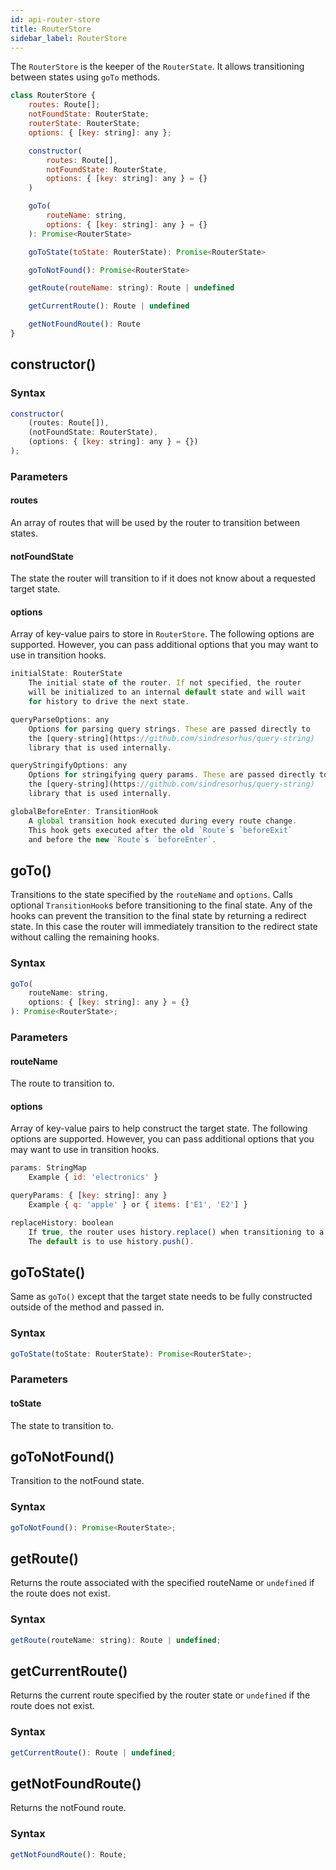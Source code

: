 ```yaml
---
id: api-router-store
title: RouterStore
sidebar_label: RouterStore
---
```


The `RouterStore` is the keeper of the `RouterState`. It allows transitioning
between states using `goTo` methods.

```jsx
class RouterStore {
    routes: Route[];
    notFoundState: RouterState;
    routerState: RouterState;
    options: { [key: string]: any };

    constructor(
        routes: Route[],
        notFoundState: RouterState,
        options: { [key: string]: any } = {}
    )

    goTo(
        routeName: string,
        options: { [key: string]: any } = {}
    ): Promise<RouterState>

    goToState(toState: RouterState): Promise<RouterState>

    goToNotFound(): Promise<RouterState>

    getRoute(routeName: string): Route | undefined

    getCurrentRoute(): Route | undefined

    getNotFoundRoute(): Route
}
```

## constructor()

### Syntax

```jsx
constructor(
    (routes: Route[]),
    (notFoundState: RouterState),
    (options: { [key: string]: any } = {})
);
```

### Parameters

#### routes

An array of routes that will be used by the router to transition between states.

#### notFoundState

The state the router will transition to if it does not know about a requested
target state.

#### options

Array of key-value pairs to store in `RouterStore`. The following options are
supported. However, you can pass additional options that you may want to use in
transition hooks.

```jsx
initialState: RouterState
    The initial state of the router. If not specified, the router
    will be initialized to an internal default state and will wait
    for history to drive the next state.
```

```jsx
queryParseOptions: any
    Options for parsing query strings. These are passed directly to
    the [query-string](https://github.com/sindresorhus/query-string)
    library that is used internally.
```

```jsx
queryStringifyOptions: any
    Options for stringifying query params. These are passed directly to
    the [query-string](https://github.com/sindresorhus/query-string)
    library that is used internally.
```

```jsx
globalBeforeEnter: TransitionHook
    A global transition hook executed during every route change. 
    This hook gets executed after the old `Route`s `beforeExit`
    and before the new `Route`s `beforeEnter`.
```

## goTo()

Transitions to the state specified by the `routeName` and `options`. Calls
optional `TransitionHook`s before transitioning to the final state. Any of the
hooks can prevent the transition to the final state by returning a redirect
state. In this case the router will immediately transition to the redirect state
without calling the remaining hooks.

### Syntax

```jsx
goTo(
    routeName: string,
    options: { [key: string]: any } = {}
): Promise<RouterState>;
```

### Parameters

#### routeName

The route to transition to.

#### options

Array of key-value pairs to help construct the target state. The following
options are supported. However, you can pass additional options that you may
want to use in transition hooks.

```jsx
params: StringMap
    Example { id: 'electronics' }
```

```jsx
queryParams: { [key: string]: any }
    Example { q: 'apple' } or { items: ['E1', 'E2'] }
```

```jsx
replaceHistory: boolean
    If true, the router uses history.replace() when transitioning to a new state.
    The default is to use history.push().
```

## goToState()

Same as `goTo()` except that the target state needs to be fully constructed
outside of the method and passed in.

### Syntax

```jsx
goToState(toState: RouterState): Promise<RouterState>;
```

### Parameters

#### toState

The state to transition to.

## goToNotFound()

Transition to the notFound state.

### Syntax

```jsx
goToNotFound(): Promise<RouterState>;
```

## getRoute()

Returns the route associated with the specified routeName or `undefined` if the
route does not exist.

### Syntax

```jsx
getRoute(routeName: string): Route | undefined;
```

## getCurrentRoute()

Returns the current route specified by the router state or `undefined` if the
route does not exist.

### Syntax

```jsx
getCurrentRoute(): Route | undefined;
```

## getNotFoundRoute()

Returns the notFound route.

### Syntax

```jsx
getNotFoundRoute(): Route;
```
